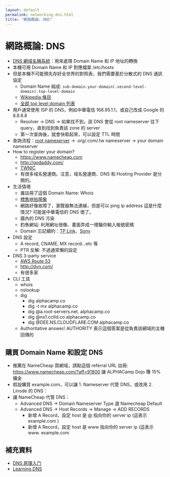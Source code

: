 ```yaml
---
layout: default
permalink: networking-dns.html
title: "網路概論: DNS"
---
```


# 網路概論: DNS

* [DNS 網域名稱系統](https://zh.wikipedia.org/wiki/%E5%9F%9F%E5%90%8D%E7%B3%BB%E7%BB%9F)：用來處理 Domain Name 和 IP 地址的轉換
* 本機可用 Domain Name 和 IP 對應檔案 /etc/hosts
* 但是本機不可能預先存好全世界的對照表，我們需要基於分散式的 DNS 通訊協定
  * Domain Name 組成:  `sub-domain.your-domain(.second-level-domain).top-level-domain`
  * [Wikipedia 條目](https://en.wikipedia.org/wiki/Domain_name)
  * [全部 top level domain 列表](http://www.iana.org/domains/root/db)
* 用戶通常使用 ISP 的 DNS，例如中華電信 168.95.1.1，或自己改成 Google 的 8.8.8.8
  * Resolver -> DNS -> 如果找不到，該 DNS 會從 root nameserver 往下 query，直到找到負責該 zone 的 server
  * 第一次查詢後，就會快取起來，可以設定 TTL 時間
* 查詢流程：[root nameserver](https://zh.wikipedia.org/wiki/%E6%A0%B9%E7%B6%B2%E5%9F%9F%E5%90%8D%E7%A8%B1%E4%BC%BA%E6%9C%8D%E5%99%A8) -> .org/.com/.tw nameserver -> your domain nameserver
* How to register your domain?
  * <https://www.namecheap.com>
  * <http://godaddy.com/>
  * [TWNIC](http://www.twnic.net.tw/)
  * 有很多域名營運商。注意，域名營運商、DNS 和 Hosting Provider 是分開的。
* 生活情境
  * 誰註冊了這個 Domain Name: Whois
  * [標售哄抬現象](http://www.inside.com.tw/2011/04/07/domain-name-front-runnng)
  * 網路好像故障了，瀏覽器無法連線，但是可以 ping ip address 這是什麼情況? 可能是中華電信的 DNS 壞了。
  * 牆內的 DNS 污染
  * 釣魚網站: 利用網址很像、畫面弄成一樣騙你輸入帳號密碼
  * Domain 忘記續約：[TP Link](http://thehackernews.com/2016/07/tp-link-router-setting.html)、[Sony](http://eq2wire.com/2014/07/15/sonyonline-net-domain-expires-shenanigans-ensue-for-all-soe-games-websites/)
* DNS 設定
  * A record, CNAME, MX record...etc 等
  * PTR 反解: 不過通常懶的設定
* DNS 3-party service
  * [AWS Route 53](https://aws.amazon.com/route53/)
  * <http://dyn.com/>
  * 有很多家
* CLI 工具
  * whois
  * nslookup
  * dig
    * dig alphacamp.co
    * dig -t mx alphacamp.co
    * dig @a.root-servers.net. alphacamp.co
    * dig @ns1.cctld.co alphacamp.co
    * dig @DEE.NS.CLOUDFLARE.COM alphacamp.co
  * Authoritative answer/ AUTHORITY 表示這個答案是從負責該網域的主機回傳的

## 購買 Domain Name 和設定 DNS

* 推薦在 NameCheap 買網域，請點這個 referral URL 註冊: <https://www.namecheap.com/?aff=91800> 讓 ALPHACamp Dojo 賺 15% 傭金
* 假設購買 example.com，可以讓 1. Nameserver 代管 DNS，或改用 2. Linode 的 DNS：
* 讓 NameCheap 代管 DNS：
  * Advanced DNS -> Domain Nameserver Type 選 Namecheap Default
  * Advanced DNS -> Host Records -> Manage -> ADD RECORDS
    * 新增 A Record，設定 host 是 @ 指向你的 server ip (這表示 example.com )
    * 新增 A Record，設定 host 是 www 指向你的 server ip (這表示 www. example.com 

## 補充資料

* [DNS 原理入门](http://www.ruanyifeng.com/blog/2016/06/dns.html)
* [Learning DNS](http://shop.oreilly.com/product/0636920040088.do)
